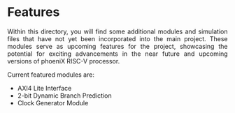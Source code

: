 Features
=========

<div align="justify">

Within this directory, you will find some additional modules and simulation files that have not yet been incorporated into the main project. These modules serve as upcoming features for the project, showcasing the potential for exciting advancements in the near future and upcoming versions of phoeniX RISC-V processor.

Current featured modules are:

- AXI4 Lite Interface
- 2-bit Dynamic Branch Prediction
- Clock Generator Module

</div>